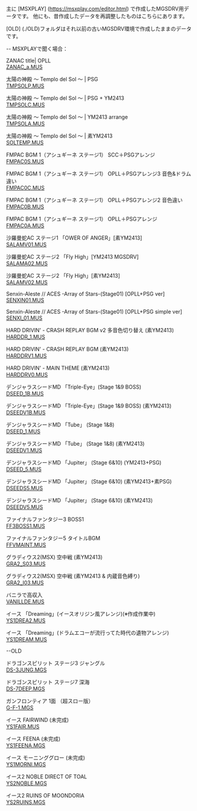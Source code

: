 ﻿主に [MSXPLAY] (https://msxplay.com/editor.html) で作成したMGSDRV用データです。
他にも、昔作成したデータを再調整したものはこちらにあります。

[OLD] (./OLD)フォルダはそれ以前の古いMGSDRV環境で作成したままのデータです。

--
MSXPLAYで聞く場合：

ZANAC title| OPLL  
[ZANAC_a.MUS](https://f.msxplay.com/?id=https:%2F%2Fraw.githubusercontent.com%2Funiskie%2Fmsx_music_data%2Fmaster%2FMus-MGSDRV%2FZANAC_a.MUS)

太陽の神殿 ～ Templo del Sol ～ | PSG  
[TMPSOLP.MUS](https://f.msxplay.com/?id=https:%2F%2Fraw.githubusercontent.com%2Funiskie%2Fmsx_music_data%2Fmaster%2FMus-MGSDRV%2FTMPSOLP.MUS)

太陽の神殿 ～ Templo del Sol ～ | PSG + YM2413  
[TMPSOLC.MUS](https://f.msxplay.com/?id=https:%2F%2Fraw.githubusercontent.com%2Funiskie%2Fmsx_music_data%2Fmaster%2FMus-MGSDRV%2FTMPSOLC.MUS)

太陽の神殿 ～ Templo del Sol ～ | YM2413 arrange  
[TMPSOLA.MUS](https://f.msxplay.com/?id=https:%2F%2Fraw.githubusercontent.com%2Funiskie%2Fmsx_music_data%2Fmaster%2FMus-MGSDRV%2FTMPSOLA.MUS)

太陽の神殿 ～ Templo del Sol ～ | 素YM2413  
[SOLTEMP.MUS](https://f.msxplay.com/?id=https:%2F%2Fraw.githubusercontent.com%2Funiskie%2Fmsx_music_data%2Fmaster%2FMus-MGSDRV%2FSOLTEMP.MUS)

FMPAC BGM 1（アシュギーネ ステージ1） SCC＋PSGアレンジ  
[FMPAC0S.MUS](https://f.msxplay.com/?id=https:%2F%2Fraw.githubusercontent.com%2Funiskie%2Fmsx_music_data%2Fmaster%2FMus-MGSDRV%2FFMPAC0S.MUS)

FMPAC BGM 1（アシュギーネ ステージ1） OPLL＋PSGアレンジ3 音色&ドラム違い  
[FMPAC0C.MUS](https://f.msxplay.com/?id=https:%2F%2Fraw.githubusercontent.com%2Funiskie%2Fmsx_music_data%2Fmaster%2FMus-MGSDRV%2FFMPAC0C.MUS)

FMPAC BGM 1（アシュギーネ ステージ1） OPLL＋PSGアレンジ2 音色違い  
[FMPAC0B.MUS](https://f.msxplay.com/?id=https:%2F%2Fraw.githubusercontent.com%2Funiskie%2Fmsx_music_data%2Fmaster%2FMus-MGSDRV%2FFMPAC0B.MUS)

FMPAC BGM 1（アシュギーネ ステージ1） OPLL＋PSGアレンジ  
[FMPAC0A.MUS](https://f.msxplay.com/?id=https:%2F%2Fraw.githubusercontent.com%2Funiskie%2Fmsx_music_data%2Fmaster%2FMus-MGSDRV%2FFMPAC0A.MUS)

沙羅曼蛇AC ステージ1 「OWER OF ANGER」[素YM2413]  
[SALAMV01.MUS](https://f.msxplay.com/?id=https:%2F%2Fraw.githubusercontent.com%2Funiskie%2Fmsx_music_data%2Fmaster%2FMus-MGSDRV%2FSALAMV01.MUS)

沙羅曼蛇AC ステージ2 「Fly High」[YM2413 MGSDRV]  
[SALAMA02.MUS](https://f.msxplay.com/?id=https:%2F%2Fraw.githubusercontent.com%2Funiskie%2Fmsx_music_data%2Fmaster%2FMus-MGSDRV%2FSALAMA02.MUS)

沙羅曼蛇AC ステージ2 「Fly High」[素YM2413]  
[SALAMV02.MUS](https://f.msxplay.com/?id=https:%2F%2Fraw.githubusercontent.com%2Funiskie%2Fmsx_music_data%2Fmaster%2FMus-MGSDRV%2FSALAMV02.MUS)

Senxin-Aleste // ACES -Array of Stars-(Stage01) [OPLL+PSG ver]  
[SENXIN01.MUS](https://f.msxplay.com/?id=https:%2F%2Fraw.githubusercontent.com%2Funiskie%2Fmsx_music_data%2Fmaster%2FMus-MGSDRV%2FSENXIN01.MUS)

Senxin-Aleste // ACES -Array of Stars-(Stage01) [OPLL+PSG simple ver]  
[SENXI_01.MUS](https://f.msxplay.com/?id=https:%2F%2Fraw.githubusercontent.com%2Funiskie%2Fmsx_music_data%2Fmaster%2FMus-MGSDRV%2FSENXI_01.MUS)

HARD DRIVIN' - CRASH REPLAY BGM v2 多音色切り替え (素YM2413)  
[HARDDR_1.MUS](https://f.msxplay.com/?id=https:%2F%2Fraw.githubusercontent.com%2Funiskie%2Fmsx_music_data%2Fmaster%2FMus-MGSDRV%2FHARDDR_1.MUS)

HARD DRIVIN' - CRASH REPLAY BGM (素YM2413)  
[HARDDRV1.MUS](https://f.msxplay.com/?id=https:%2F%2Fraw.githubusercontent.com%2Funiskie%2Fmsx_music_data%2Fmaster%2FMus-MGSDRV%2FHARDDRV1.MUS)

HARD DRIVIN' - MAIN THEME (素YM2413)  
[HARDDRV0.MUS](https://f.msxplay.com/?id=https:%2F%2Fraw.githubusercontent.com%2Funiskie%2Fmsx_music_data%2Fmaster%2FMus-MGSDRV%2FHARDDRV0.MUS)

デンジャラスシードMD 「Triple-Eye」(Stage 1&9 BOSS)  
[DSEED_1B.MUS](https://f.msxplay.com/?id=https:%2F%2Fraw.githubusercontent.com%2Funiskie%2Fmsx_music_data%2Fmaster%2FMus-MGSDRV%2FDSEED_1B.MUS)

デンジャラスシードMD 「Triple-Eye」(Stage 1&9 BOSS) (素YM2413)  
[DSEEDV1B.MUS](https://f.msxplay.com/?id=https:%2F%2Fraw.githubusercontent.com%2Funiskie%2Fmsx_music_data%2Fmaster%2FMus-MGSDRV%2FDSEEDV1B.MUS)

デンジャラスシードMD 「Tube」 (Stage 1&8)  
[DSEED_1.MUS](https://f.msxplay.com/?id=https:%2F%2Fraw.githubusercontent.com%2Funiskie%2Fmsx_music_data%2Fmaster%2FMus-MGSDRV%2FDSEED_1.MUS)

デンジャラスシードMD 「Tube」 (Stage 1&8) (素YM2413)  
[DSEEDV1.MUS](https://f.msxplay.com/?id=https:%2F%2Fraw.githubusercontent.com%2Funiskie%2Fmsx_music_data%2Fmaster%2FMus-MGSDRV%2FDSEEDV1.MUS)

デンジャラスシードMD 「Jupiter」 (Stage 6&10) (YM2413+PSG)  
[DSEED_5.MUS](https://f.msxplay.com/?id=https:%2F%2Fraw.githubusercontent.com%2Funiskie%2Fmsx_music_data%2Fmaster%2FMus-MGSDRV%2FDSEED_5.MUS)

デンジャラスシードMD 「Jupiter」 (Stage 6&10) (素YM2413+素PSG)  
[DSEEDS5.MUS](https://f.msxplay.com/?id=https:%2F%2Fraw.githubusercontent.com%2Funiskie%2Fmsx_music_data%2Fmaster%2FMus-MGSDRV%2FDSEEDS5.MUS)

デンジャラスシードMD 「Jupiter」 (Stage 6&10) (素YM2413)  
[DSEEDV5.MUS](https://f.msxplay.com/?id=https:%2F%2Fraw.githubusercontent.com%2Funiskie%2Fmsx_music_data%2Fmaster%2FMus-MGSDRV%2FDSEEDV5.MUS)

ファイナルファンタジー3 BOSS1  
[FF3BOSS1.MUS](https://f.msxplay.com/?id=https:%2F%2Fraw.githubusercontent.com%2Funiskie%2Fmsx_music_data%2Fmaster%2FMus-MGSDRV%2FFF3BOSS1.MUS)

ファイナルファンタジー5 タイトルBGM  
[FFVMAINT.MUS](https://f.msxplay.com/?id=https:%2F%2Fraw.githubusercontent.com%2Funiskie%2Fmsx_music_data%2Fmaster%2FMus-MGSDRV%2FFFVMAINT.MUS)

グラディウス2(MSX) 空中戦 (素YM2413)  
[GRA2_S03.MUS](https://f.msxplay.com/?id=https:%2F%2Fraw.githubusercontent.com%2Funiskie%2Fmsx_music_data%2Fmaster%2FMus-MGSDRV%2FGRA2_S03.MUS)

グラディウス2(MSX) 空中戦 (素YM2413 & 内蔵音色縛り)  
[GRA2_I03.MUS](https://f.msxplay.com/?id=https:%2F%2Fraw.githubusercontent.com%2Funiskie%2Fmsx_music_data%2Fmaster%2FMus-MGSDRV%2FGRA2_I03.MUS)

バニラで高収入  
[VANILLDE.MUS](https://f.msxplay.com/?id=https:%2F%2Fraw.githubusercontent.com%2Funiskie%2Fmsx_music_data%2Fmaster%2FMus-MGSDRV%2FVANILLDE.MUS)

イース 「Dreaming」(イースオリジン風アレンジ)(※作成作業中)  
[YS1DREA2.MUS](https://f.msxplay.com/?id=https:%2F%2Fraw.githubusercontent.com%2Funiskie%2Fmsx_music_data%2Fmaster%2FMus-MGSDRV%2FYS1DREA2.MUS)

イース 「Dreaming」(ドラムエコーが流行ってた時代の遺物アレンジ)  
[YS1DREAM.MUS](https://f.msxplay.com/?id=https:%2F%2Fraw.githubusercontent.com%2Funiskie%2Fmsx_music_data%2Fmaster%2FMus-MGSDRV%2FYS1DREAM.MUS)

--OLD

ドラゴンスピリット ステージ3 ジャングル  
[DS-3JUNG.MGS](https://f.msxplay.com/?id=https:%2F%2Fraw.githubusercontent.com%2Funiskie%2Fmsx_music_data%2Fmaster%2FMus-MGSDRV%2FOLD%2FDS-3JUNG.MGS)

ドラゴンスピリット ステージ7 深海  
[DS-7DEEP.MGS](https://f.msxplay.com/?id=https:%2F%2Fraw.githubusercontent.com%2Funiskie%2Fmsx_music_data%2Fmaster%2FMus-MGSDRV%2FOLD%2FDS-7DEEP.MGS)

ガンフロンティア 1面 （超スロー版）  
[G-F-1.MGS](https://f.msxplay.com/?id=https:%2F%2Fraw.githubusercontent.com%2Funiskie%2Fmsx_music_data%2Fmaster%2FMus-MGSDRV%2FOLD%2FG-F-1.MGS)

イース FAIRWIND (未完成)  
[YS1FAIR.MUS](https://f.msxplay.com/?id=https:%2F%2Fraw.githubusercontent.com%2Funiskie%2Fmsx_music_data%2Fmaster%2FMus-MGSDRV%2FOLD%2FYS1FAIR.MUS)

イース FEENA (未完成)  
[YS1FEENA.MGS](https://f.msxplay.com/?id=https:%2F%2Fraw.githubusercontent.com%2Funiskie%2Fmsx_music_data%2Fmaster%2FMus-MGSDRV%2FOLD%2FYS1FEENA.MGS)

イース モーニンググロー (未完成)  
[YS1MORNI.MGS](https://f.msxplay.com/?id=https:%2F%2Fraw.githubusercontent.com%2Funiskie%2Fmsx_music_data%2Fmaster%2FMus-MGSDRV%2FOLD%2FYS1MORNI.MGS)

イース2 NOBLE DIRECT OF TOAL  
[YS2NOBLE.MGS](https://f.msxplay.com/?id=https:%2F%2Fraw.githubusercontent.com%2Funiskie%2Fmsx_music_data%2Fmaster%2FMus-MGSDRV%2FOLD%2FYS2NOBLE.MGS)

イース2 RUINS OF MOONDORIA  
[YS2RUINS.MGS](https://f.msxplay.com/?id=https:%2F%2Fraw.githubusercontent.com%2Funiskie%2Fmsx_music_data%2Fmaster%2FMus-MGSDRV%2FOLD%2FYS2RUINS.MGS)
